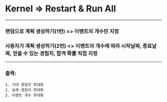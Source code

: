 # Kernel => Restart & Run All
<hr>

### 랜덤으로 계획 생성하기(1번) => 이벤트의 개수만 지정
### 사용자가 계획 생성하기(2번) => 이벤트의 개수에 따라 시작날짜, 종료날짜, 얻을 수 있는 경험치, 합격 확률 직접 지정
<hr>

### 출력: 
    1. 기대 경험치 최대화
    2. 실제 경험치 최대화
    3. 이벤트 개수 최대화